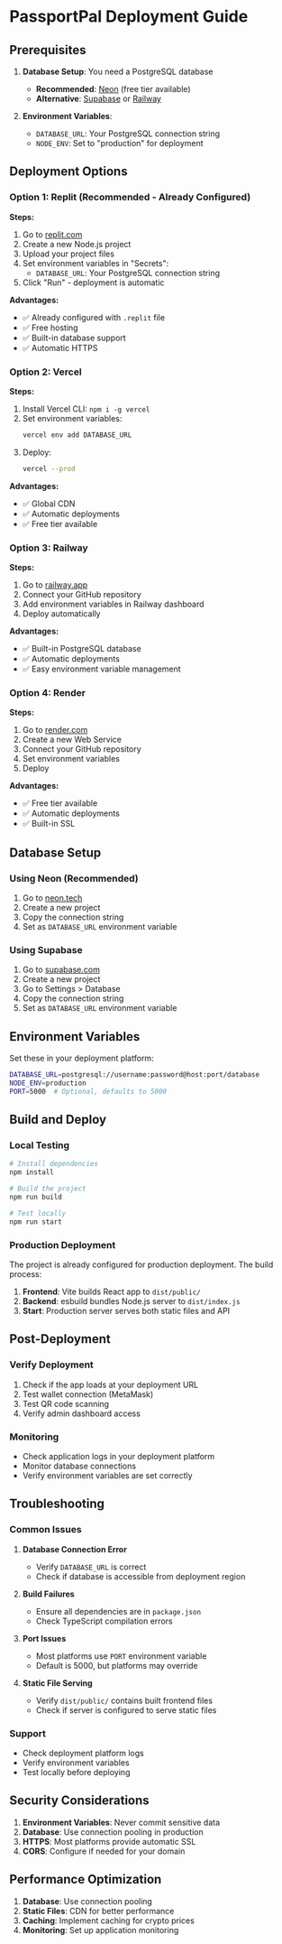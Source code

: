 # PassportPal Deployment Guide

## Prerequisites

1. **Database Setup**: You need a PostgreSQL database
   - **Recommended**: [Neon](https://neon.tech) (free tier available)
   - **Alternative**: [Supabase](https://supabase.com) or [Railway](https://railway.app)

2. **Environment Variables**:
   - `DATABASE_URL`: Your PostgreSQL connection string
   - `NODE_ENV`: Set to "production" for deployment

## Deployment Options

### Option 1: Replit (Recommended - Already Configured)

**Steps:**
1. Go to [replit.com](https://replit.com)
2. Create a new Node.js project
3. Upload your project files
4. Set environment variables in "Secrets":
   - `DATABASE_URL`: Your PostgreSQL connection string
5. Click "Run" - deployment is automatic

**Advantages:**
- ✅ Already configured with `.replit` file
- ✅ Free hosting
- ✅ Built-in database support
- ✅ Automatic HTTPS

### Option 2: Vercel

**Steps:**
1. Install Vercel CLI: `npm i -g vercel`
2. Set environment variables:
   ```bash
   vercel env add DATABASE_URL
   ```
3. Deploy:
   ```bash
   vercel --prod
   ```

**Advantages:**
- ✅ Global CDN
- ✅ Automatic deployments
- ✅ Free tier available

### Option 3: Railway

**Steps:**
1. Go to [railway.app](https://railway.app)
2. Connect your GitHub repository
3. Add environment variables in Railway dashboard
4. Deploy automatically

**Advantages:**
- ✅ Built-in PostgreSQL database
- ✅ Automatic deployments
- ✅ Easy environment variable management

### Option 4: Render

**Steps:**
1. Go to [render.com](https://render.com)
2. Create a new Web Service
3. Connect your GitHub repository
4. Set environment variables
5. Deploy

**Advantages:**
- ✅ Free tier available
- ✅ Automatic deployments
- ✅ Built-in SSL

## Database Setup

### Using Neon (Recommended)

1. Go to [neon.tech](https://neon.tech)
2. Create a new project
3. Copy the connection string
4. Set as `DATABASE_URL` environment variable

### Using Supabase

1. Go to [supabase.com](https://supabase.com)
2. Create a new project
3. Go to Settings > Database
4. Copy the connection string
5. Set as `DATABASE_URL` environment variable

## Environment Variables

Set these in your deployment platform:

```bash
DATABASE_URL=postgresql://username:password@host:port/database
NODE_ENV=production
PORT=5000  # Optional, defaults to 5000
```

## Build and Deploy

### Local Testing

```bash
# Install dependencies
npm install

# Build the project
npm run build

# Test locally
npm run start
```

### Production Deployment

The project is already configured for production deployment. The build process:

1. **Frontend**: Vite builds React app to `dist/public/`
2. **Backend**: esbuild bundles Node.js server to `dist/index.js`
3. **Start**: Production server serves both static files and API

## Post-Deployment

### Verify Deployment

1. Check if the app loads at your deployment URL
2. Test wallet connection (MetaMask)
3. Test QR code scanning
4. Verify admin dashboard access

### Monitoring

- Check application logs in your deployment platform
- Monitor database connections
- Verify environment variables are set correctly

## Troubleshooting

### Common Issues

1. **Database Connection Error**
   - Verify `DATABASE_URL` is correct
   - Check if database is accessible from deployment region

2. **Build Failures**
   - Ensure all dependencies are in `package.json`
   - Check TypeScript compilation errors

3. **Port Issues**
   - Most platforms use `PORT` environment variable
   - Default is 5000, but platforms may override

4. **Static File Serving**
   - Verify `dist/public/` contains built frontend files
   - Check if server is configured to serve static files

### Support

- Check deployment platform logs
- Verify environment variables
- Test locally before deploying

## Security Considerations

1. **Environment Variables**: Never commit sensitive data
2. **Database**: Use connection pooling in production
3. **HTTPS**: Most platforms provide automatic SSL
4. **CORS**: Configure if needed for your domain

## Performance Optimization

1. **Database**: Use connection pooling
2. **Static Files**: CDN for better performance
3. **Caching**: Implement caching for crypto prices
4. **Monitoring**: Set up application monitoring 